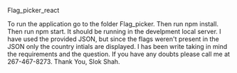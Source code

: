 Flag_picker_react

To run the application go to the folder Flag_picker.
Then run npm install.
Then run npm start.
It should be running in the develpment local server.
I have used the provided JSON, but since the flags weren't present in the JSON only the country intials are displayed. 
I has been write taking in mind the requirements and the question.
If you have any doubts please call me at 267-467-8273.
Thank You,
Slok Shah.

